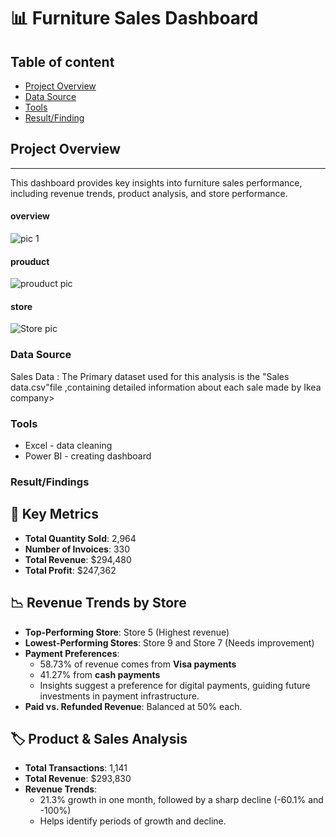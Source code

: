 # 📊 Furniture Sales Dashboard

## Table of content

- [Project Overview](#Project-Overview)
- [Data Source](#Data-Source)
- [ Tools ](#Tools )
- [ Result/Finding](#Result/Finding)

##  Project Overview
---
This dashboard provides key insights into furniture sales performance, including revenue trends, product analysis, and store performance.

#### overview

![pic 1](https://github.com/user-attachments/assets/d78b38c4-7627-46c9-b97c-958cba9f442a)
#### prouduct 
![prouduct pic](https://github.com/user-attachments/assets/e4feb5c1-105f-468c-b119-393321fad2eb)
#### store
![Store pic](https://github.com/user-attachments/assets/cd89454e-0900-4470-b25f-981e377a4292)



### Data Source 

Sales Data : The Primary dataset used for this analysis is the "Sales data.csv"file ,containing detailed information about each sale made by Ikea company>


### Tools 
- Excel - data cleaning 
- Power BI - creating dashboard

### Result/Findings

## 🔑 Key Metrics
- **Total Quantity Sold**: 2,964  
- **Number of Invoices**: 330  
- **Total Revenue**: $294,480  
- **Total Profit**: $247,362  

## 📉 Revenue Trends by Store
- **Top-Performing Store**: Store 5 (Highest revenue)  
- **Lowest-Performing Stores**: Store 9 and Store 7 (Needs improvement)  
- **Payment Preferences**:
  - 58.73% of revenue comes from **Visa payments**  
  - 41.27% from **cash payments**  
  - Insights suggest a preference for digital payments, guiding future investments in payment infrastructure.  
- **Paid vs. Refunded Revenue**: Balanced at 50% each.  

## 🏷️ Product & Sales Analysis
- **Total Transactions**: 1,141  
- **Total Revenue**: $293,830  
- **Revenue Trends**:
  - 21.3% growth in one month, followed by a sharp decline (-60.1% and -100%)  
  - Helps identify periods of growth and decline.  




